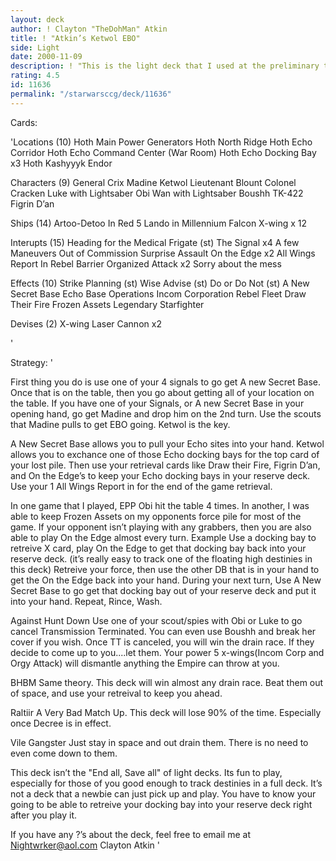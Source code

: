 ```yaml
---
layout: deck
author: ! Clayton "TheDohMan" Atkin
title: ! "Atkin’s Ketwol EBO"
side: Light
date: 2000-11-09
description: ! "This is the light deck that I used at the preliminary tournament on the eve of the Phoenix MegaSlam.  It uses Ketwol’s docking bay exchange text to keep the nasty cards in your hand."
rating: 4.5
id: 11636
permalink: "/starwarsccg/deck/11636"
---
```

Cards: 

'Locations (10)
Hoth Main Power Generators
Hoth North Ridge
Hoth Echo Corridor
Hoth Echo Command Center (War Room)
Hoth Echo Docking Bay x3
Hoth
Kashyyyk
Endor

Characters (9)
General Crix Madine
Ketwol
Lieutenant Blount
Colonel Cracken
Luke with Lightsaber
Obi Wan with Lightsaber
Boushh
TK-422
Figrin D’an

Ships (14)
Artoo-Detoo In Red 5
Lando in Millennium Falcon
X-wing x 12

Interupts (15)
Heading for the Medical Frigate (st)
The Signal x4
A few Maneuvers
Out of Commission
Surprise Assault
On the Edge x2
All Wings Report In
Rebel Barrier
Organized Attack x2
Sorry about the mess

Effects (10)
Strike Planning (st)
Wise Advise (st)
Do or Do Not (st)
A New Secret Base
Echo Base Operations
Incom Corporation
Rebel Fleet
Draw Their Fire
Frozen Assets
Legendary Starfighter

Devises (2)
X-wing Laser Cannon x2



'

Strategy: '

First thing you do is use one of your 4 signals to go get A new Secret Base.  Once that is on the table, then you go about getting all of your location on the table.  If you have one of your Signals, or A new Secret Base in your opening hand, go get Madine and drop him on the 2nd turn.  Use the scouts that Madine pulls to get EBO going.  Ketwol is the key.

A New Secret Base allows you to pull your Echo sites into your hand.  Ketwol allows you to exchance one of those Echo docking bays for the top card of your lost pile.	Then use your retrieval cards like Draw their Fire, Figrin D’an, and On the Edge’s to keep your Echo docking bays in your reserve deck.  Use your 1 All Wings Report in for the end of the game retrieval.

In one game that I played, EPP Obi hit the table 4 times.  In another, I was able to keep Frozen Assets on my opponents force pile for most of the game.  If your opponent isn’t playing with any grabbers, then you are also able to play On the Edge almost every turn.	Example  Use a docking bay to retreive X card, play On the Edge to get that docking bay back into your reserve deck. (it’s really easy to track one of the floating high destinies in this deck) Retreive your force, then use the other DB that is in your hand to get the On the Edge back into your hand. During your next turn, Use A New Secret Base to go get that docking bay out of your reserve deck and put it into your hand.	Repeat, Rince, Wash.

Against Hunt Down  Use one of your scout/spies with Obi or Luke to go cancel Transmission Terminated.	You can even use Boushh and break her cover if you wish.  Once TT is canceled, you will win the drain race.  If they decide to come up to you....let them.  Your power 5 x-wings(Incom Corp and Orgy Attack) will dismantle anything the Empire can throw at you.

BHBM  Same theory.  This deck will win almost any drain race.	Beat them out of space, and use your retreival to keep you ahead.

Raltiir  A Very Bad Match Up.	This deck will lose 90% of the time.  Especially once Decree is in effect.

Vile Gangster	Just stay in space and out drain them.	There is no need to even come down to them.

This deck isn’t the "End all, Save all" of light decks.	Its fun to play, especially for those of you good enough to track destinies in a full deck.  It’s not a deck that a newbie can just pick up and play.  You have to know your going to be able to retreive your docking bay into your reserve deck right after you play it.

If you have any ?’s about the deck, feel free to email me at Nightwrker@aol.com
Clayton Atkin '
